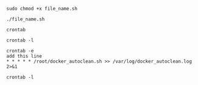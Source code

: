 ````
sudo chmod +x file_name.sh
`````

`````
./file_name.sh
`````



`````
crontab
`````


`````
crontab -l
`````

`````
crontab -e
add this line 
* * * * * /root/docker_autoclean.sh >> /var/log/docker_autoclean.log 2>&1

`````

`````
crontab -l
`````

